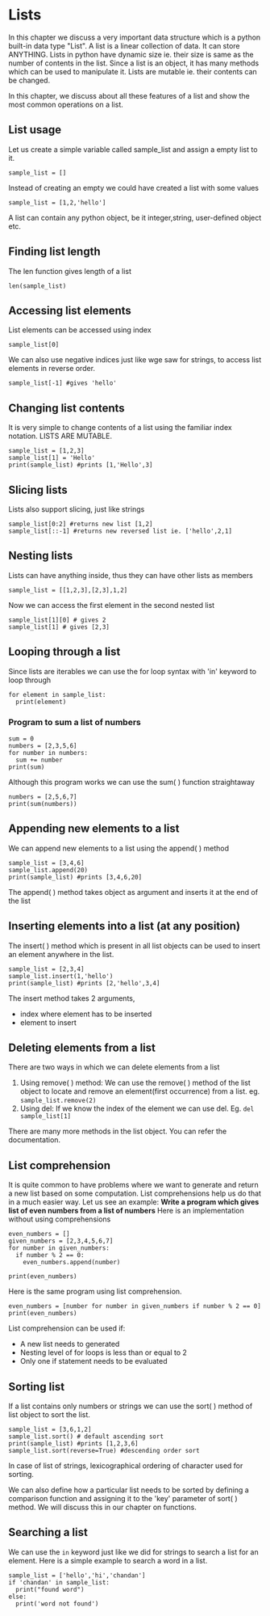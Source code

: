 # Lists
In this chapter we discuss a very important data structure which is a python built-in data type "List". A list is a linear collection of data. It can store ANYTHING. Lists in python have dynamic size ie. their size is same as the number of contents in the list. Since a list is an object, it has many methods which can be used to manipulate it. Lists are mutable ie. their contents can be changed. 

In this chapter, we discuss about all these features of a list and show the most common operations on a list. 

## List usage
Let us create a simple variable called sample_list and assign a empty list to it.
```
sample_list = []
```
Instead of creating an empty we could have created a list with some values
```
sample_list = [1,2,'hello']
```

A list can contain any python object, be it integer,string, user-defined object etc.

## Finding list length
The len function gives length of a list
```
len(sample_list)
```

## Accessing list elements
List elements can be accessed using index
```
sample_list[0]
```
We can also use negative indices just like wge saw for strings, to access list elements in reverse order.
```
sample_list[-1] #gives 'hello'
```
## Changing list contents
It is very simple to change contents of a list using the familiar index notation. LISTS ARE MUTABLE.
```
sample_list = [1,2,3]
sample_list[1] = 'Hello'
print(sample_list) #prints [1,'Hello',3]
```

## Slicing lists
Lists also support slicing, just like strings
```
sample_list[0:2] #returns new list [1,2]
sample_list[::-1] #returns new reversed list ie. ['hello',2,1]
```
## Nesting lists
Lists can have anything inside, thus they can have other lists as members
```
sample_list = [[1,2,3],[2,3],1,2]
```
Now we can access the first element in the second nested list
```
sample_list[1][0] # gives 2
sample_list[1] # gives [2,3]
```
## Looping through a list
Since lists are iterables we can use the for loop syntax with 'in' keyword to loop through
```
for element in sample_list:
  print(element)
```
### Program to sum a list of numbers
```
sum = 0
numbers = [2,3,5,6]
for number in numbers:
  sum += number
print(sum)
```
Although this program works we can use the sum( ) function straightaway
```
numbers = [2,5,6,7]
print(sum(numbers))
```

## Appending new elements to a list
We can append new elements to a list using the append( ) method
```
sample_list = [3,4,6]
sample_list.append(20)
print(sample_list) #prints [3,4,6,20]
```
The append( ) method takes object as argument and inserts it at the end of the list

## Inserting elements into a list (at any position)
The insert( ) method which is present in all list objects can be used to insert an element anywhere in the list.
```
sample_list = [2,3,4]
sample_list.insert(1,'hello')
print(sample_list) #prints [2,'hello',3,4]
```
The insert method takes 2 arguments,
* index where element has to be inserted
* element to insert

## Deleting elements from a list
There are two ways in which we can delete elements from a list
1. Using remove( ) method: We can use the remove( ) method of the list object to locate and remove an element(first occurrence) from a list. eg. ```sample_list.remove(2)```
2. Using del: If we know the index of the element we can use del. Eg. ```del sample_list[1]```

There are many more methods in the list object. You can refer the documentation.

## List comprehension
It is quite common to have problems where we want to generate and return a new list based on some computation. List comprehensions help us do that in a much easier way. Let us see an example:
**Write a program which gives list of even numbers from a list of numbers**
Here is an implementation without using comprehensions
```
even_numbers = [] 
given_numbers = [2,3,4,5,6,7]
for number in given_numbers:
  if number % 2 == 0:
    even_numbers.append(number)
    
print(even_numbers)
```
Here is the same program using list comprehension.

```
even_numbers = [number for number in given_numbers if number % 2 == 0]
print(even_numbers)
```
List comprehension can be used if:
* A new list needs to generated
* Nesting level of for loops is less than or equal to 2
* Only one if statement needs to be evaluated

## Sorting list
If a list contains only numbers or strings we can use the sort( ) method of list object to sort the list.
```
sample_list = [3,6,1,2]
sample_list.sort() # default ascending sort
print(sample_list) #prints [1,2,3,6]
sample_list.sort(reverse=True) #descending order sort
```
In case of list of strings, lexicographical ordering of character used for sorting. 

We can also define how a particular list needs to be sorted by defining a comparison function and assigning it to the 'key' parameter of sort( ) method. We will discuss this in our chapter on functions.

## Searching a list
We can use the ```in``` keyword just like we did for strings to search a list for an element. Here is a simple example to search a word in a list.
```
sample_list = ['hello','hi','chandan']
if 'chandan' in sample_list:
  print("found word")
else:
  print('word not found')
```








 



